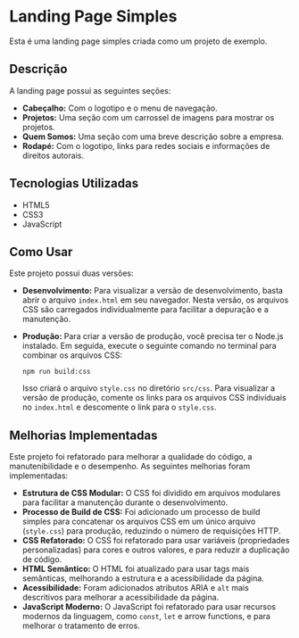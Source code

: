 # Landing Page Simples

Esta é uma landing page simples criada como um projeto de exemplo.

## Descrição

A landing page possui as seguintes seções:

*   **Cabeçalho:** Com o logotipo e o menu de navegação.
*   **Projetos:** Uma seção com um carrossel de imagens para mostrar os projetos.
*   **Quem Somos:** Uma seção com uma breve descrição sobre a empresa.
*   **Rodapé:** Com o logotipo, links para redes sociais e informações de direitos autorais.

## Tecnologias Utilizadas

*   HTML5
*   CSS3
*   JavaScript

## Como Usar

Este projeto possui duas versões:

*   **Desenvolvimento:** Para visualizar a versão de desenvolvimento, basta abrir o arquivo `index.html` em seu navegador. Nesta versão, os arquivos CSS são carregados individualmente para facilitar a depuração e a manutenção.
*   **Produção:** Para criar a versão de produção, você precisa ter o Node.js instalado. Em seguida, execute o seguinte comando no terminal para combinar os arquivos CSS:

    ```
    npm run build:css
    ```

    Isso criará o arquivo `style.css` no diretório `src/css`. Para visualizar a versão de produção, comente os links para os arquivos CSS individuais no `index.html` e descomente o link para o `style.css`.

## Melhorias Implementadas

Este projeto foi refatorado para melhorar a qualidade do código, a manutenibilidade e o desempenho. As seguintes melhorias foram implementadas:

*   **Estrutura de CSS Modular:** O CSS foi dividido em arquivos modulares para facilitar a manutenção durante o desenvolvimento.
*   **Processo de Build de CSS:** Foi adicionado um processo de build simples para concatenar os arquivos CSS em um único arquivo (`style.css`) para produção, reduzindo o número de requisições HTTP.
*   **CSS Refatorado:** O CSS foi refatorado para usar variáveis (propriedades personalizadas) para cores e outros valores, e para reduzir a duplicação de código.
*   **HTML Semântico:** O HTML foi atualizado para usar tags mais semânticas, melhorando a estrutura e a acessibilidade da página.
*   **Acessibilidade:** Foram adicionados atributos ARIA e `alt` mais descritivos para melhorar a acessibilidade da página.
*   **JavaScript Moderno:** O JavaScript foi refatorado para usar recursos modernos da linguagem, como `const`, `let` e arrow functions, e para melhorar o tratamento de erros.
